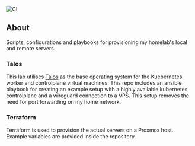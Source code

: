 ![CI](https://github.com/j-lgs/provisioning/workflows/CI/badge.svg)

## About
Scripts, configurations and playbooks for provisioning my homelab's local and remote servers.

### Talos
This lab utilises [Talos](https://github.com/siderolabs/talos) as the base operating system for the Kuebernetes worker and controlplane virtual machines. This repo includes an ansible playbook for creating an example setup with a highly available kubernetes controlplane and a wireguard connection to a VPS. This setup removes the need for port forwarding on my home network.

### Terraform
Terraform is used to provision the actual servers on a Proxmox host. Example variables are provided inside the repository.
